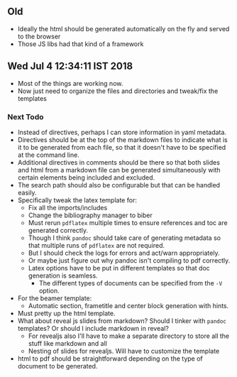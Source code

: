 ## Old
- Ideally the html should be generated automatically on the fly and served to the browser
- Those JS libs had that kind of a framework

## Wed Jul  4 12:34:11 IST 2018
- Most of the things are working now.
- Now just need to organize the files and directories and tweak/fix the templates

### Next Todo
- Instead of directives, perhaps I can store information in yaml metadata.
- Directives should be at the top of the markdown files to indicate
  what is it to be generated from each file, so that it doesn't have
  to be specified at the command line.
- Additional directives in comments should be there so that both
  slides and html from a markdown file can be generated simultaneously
  with certain elements being included and excluded.
- The search path should also be configurable but that can be handled easily.
- Specifically tweak the latex template for:
  - Fix all the imports/includes
  - Change the bibliography manager to biber
  - Must rerun `pdflatex` multiple times to ensure references and toc are generated correctly.
  - Though I think `pandoc` should take care of generating metadata so that multiple runs of 
    `pdflatex` are not required.
  - But I should check the logs for errors and act/warn appropriately.
  - Or maybe just figure out why pandoc isn't compiling to pdf correctly.
  - Latex options have to be put in different templates so that doc generation is seamless.
    - The different types of documents can be specified from the `-V` option.
- For the beamer template:
  - Automatic section, frametitle and center block generation with hints.
- Must pretty up the html template.
- What about reveal js slides from markdown? Should I tinker with
  `pandoc` templates? Or should I include markdown in reveal?
  - For revealjs also I'll have to make a separate directory to store all the stuff like markdown and all
  - Nesting of slides for revealjs. Will have to customize the template
- html to pdf should be straightforward depending on the type of document to be generated.
